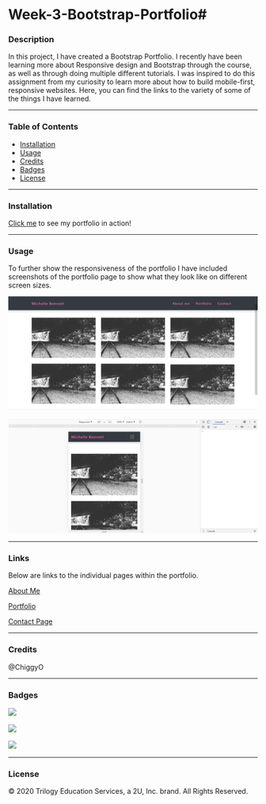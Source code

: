 # Week-3-Bootstrap-Portfolio# 

### Description
In this project, I have created a Bootstrap Portfolio. I recently have been learning more about Responsive design and Bootstrap through the course, as well as through doing multiple different tutorials. I was inspired to do this assignment from my curiosity to learn more about how to build mobile-first, responsive websites. Here, you can find the links to the variety of some of the things I have learned.

---

### Table of Contents
* [Installation](#Installation) 
* [Usage](#Usage)  
* [Credits](#Credits)  
* [Badges](#Badges)  
* [License](#License)

---
<a name = "Installation"></a>
### Installation 
<a href = "https://mbennett1991.github.io/Week-3-Bootstrap-Portfolio/Homework/index.html">Click me</a> to see my portfolio in action!

---
<a name = "Usage"></a>
### Usage  
To further show the responsiveness of the portfolio I have included screenshots of the portfolio page to show what they look like on different screen sizes.


![](Homework/images/screenshot1.png)

![](Homework/images/screenshot2.png)

---
<a name = "Links"></a>
### Links
Below are links to the individual pages within the portfolio.

<a href = "https://mbennett1991.github.io/Week-3-Bootstrap-Portfolio/Homework/about-me.html">About Me</a>

<a href = "https://mbennett1991.github.io/Week-3-Bootstrap-Portfolio/Homework/portfolio.html">Portfolio</a>

<a href = "https://mbennett1991.github.io/Week-3-Bootstrap-Portfolio/Homework/contact.html">Contact Page</a>
 
---
<a name = "Credits"></a>  
### Credits
@ChiggyO


---
<a name = "Badges"></a>
### Badges 
<img src = "https://img.shields.io/badge/HTML-100%25-brightgreen"
/>

<img src = "https://img.shields.io/badge/CSS-100%25-red"
/>

<img src = "https://img.shields.io/badge/JS-.01%25-blue"
/>

---
<a name = "License"></a>
### License 
© 2020 Trilogy Education Services, a 2U, Inc. brand. All Rights Reserved.
